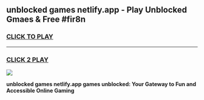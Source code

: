 
## unblocked games netlify.app - Play Unblocked Gmaes & Free #fir8n
<h3>
<a href="https://news.freeplayer.one?title=unblocked_games_netlify.app&ref=03M">CLICK TO PLAY</a></h3>
<hr>

<h3>
<a href="https://news.freeplayer.one?title=unblocked_games_netlify.app&ref=03M">CLICK 2 PLAY</a>
  
</h3>

<a href="https://news.freeplayer.one?title=unblocked_games_netlify.app&ref=03M"><img src="https://clearcache.store/games.png"></a>


**unblocked games netlify.app games unblocked: Your Gateway to Fun and Accessible Online Gaming**
